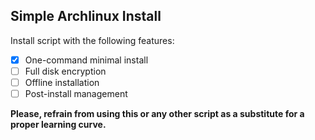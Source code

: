 ## Simple Archlinux Install

Install script with the following features:

- [x] One-command minimal install
- [ ] Full disk encryption
- [ ] Offline installation
- [ ] Post-install management

**Please, refrain from using this or any other script as a substitute for a proper learning curve.**
